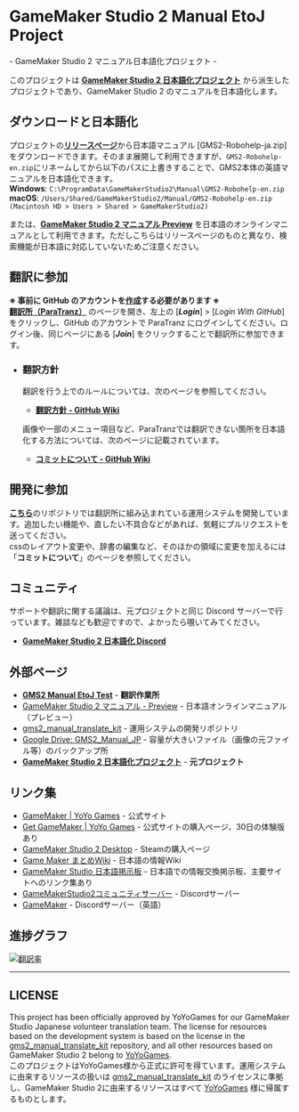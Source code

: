# GameMaker Studio 2 Manual EtoJ Project
\- GameMaker Studio 2 マニュアル日本語化プロジェクト  \-  

このプロジェクトは **[GameMaker Studio 2 日本語化プロジェクト](https://paratranz.cn/projects/1100)** から派生したプロジェクトであり、GameMaker Studio 2 のマニュアルを日本語化します。

## ダウンロードと日本語化
プロジェクトの[**リリースページ**](https://github.com/kuroko137/gms_manual_jp/releases)から日本語マニュアル [GMS2-Robohelp-ja.zip] をダウンロードできます。そのまま展開して利用できますが、`GMS2-Robohelp-en.zip`にリネームしてから以下のパスに上書きすることで、GMS2本体の英語マニュアルを日本語化できます。  
**Windows**: `C:\ProgramData\GameMakerStudio2\Manual\GMS2-Robohelp-en.zip`  
**macOS**: `/Users/Shared/GameMakerStudio2/Manual/GMS2-Robohelp-en.zip (Macintosh HD > Users > Shared > GameMakerStudio2)`    

または、[**GameMaker Studio 2 マニュアル Preview**](https://kuroko137.github.io/gms_manual_jp/) を日本語のオンラインマニュアルとして利用できます。ただしこちらはリリースページのものと異なり、検索機能が日本語に対応していないためご注意ください。

## 翻訳に参加
**※ 事前に GitHub のアカウントを[作成](https://github.com/join?source=login)する必要があります ※**  
**[翻訳所（ParaTranz）](https://paratranz.cn/projects/1770)** のページを開き、左上の [***Login***] > [*Login With GitHub*] をクリックし、GitHub のアカウントで ParaTranz にログインしてください。ログイン後、同じページにある [***Join***] をクリックすることで翻訳所に参加できます。  

* ### 翻訳方針  

  翻訳を行う上でのルールについては、次のページを参照してください。  
  *  **[翻訳方針 - GitHub Wiki](https://github.com/kuroko137/gms_manual_jp/wiki/%E7%BF%BB%E8%A8%B3%E6%96%B9%E9%87%9D)**  

  画像や一部のメニュー項目など、ParaTranzでは翻訳できない箇所を日本語化する方法については、次のページに記載されています。  
  *  **[コミットについて - GitHub Wiki](https://github.com/kuroko137/gms_manual_jp/wiki/%E3%82%B3%E3%83%9F%E3%83%83%E3%83%88%E3%81%AB%E3%81%A4%E3%81%84%E3%81%A6)**

## 開発に参加
[**こちら**](https://github.com/kuroko137/gms2_manual_translate_kit/)のリポジトリでは翻訳所に組み込まれている運用システムを開発しています。追加したい機能や、直したい不具合などがあれば、気軽にプルリクエストを送ってください。  
cssのレイアウト変更や、辞書の編集など、そのほかの領域に変更を加えるには「**コミットについて**」のページを参照してください。

## コミュニティ
サポートや翻訳に関する議論は、元プロジェクトと同じ Discord サーバーで行っています。雑談なども歓迎ですので、よかったら覗いてみてください。  
* [**GameMaker Studio 2 日本語化 Discord**](https://discord.gg/7fvHhQH) 
 
## 外部ページ
* [**GMS2 Manual EtoJ Test**](https://paratranz.cn/projects/1770)  - **翻訳作業所**
* [GameMaker Studio 2 マニュアル - Preview](https://kuroko137.github.io/gms_manual_jp/) - 日本語オンラインマニュアル（プレビュー）
* [gms2_manual_translate_kit](https://github.com/kuroko137/gms2_manual_translate_kit/) - 運用システムの開発リポジトリ
* [Google Drive: GMS2_Manual_JP](https://drive.google.com/drive/folders/1qnM-5q_4H4FDKD7KicfL7IfLHxXXjH7J?usp=sharing) - 容量が大きいファイル（画像の元ファイル等）のバックアップ所
* [**GameMaker Studio 2 日本語化プロジェクト**](https://paratranz.cn/projects/1100) - **元プロジェクト**  

## リンク集
* [GameMaker | YoYo Games](https://www.yoyogames.com/gamemaker) - 公式サイト  
* [Get GameMaker | YoYo Games](https://www.yoyogames.com/get) - 公式サイトの購入ページ、30日の体験版あり  
* [GameMaker Studio 2 Desktop](https://store.steampowered.com/app/585410/GameMaker_Studio_2_Desktop/) - Steamの購入ページ
* [Game Maker まとめWiki](https://www.wikihouse.com/GameMaker/index.php?GameMaker) - 日本語の情報Wiki
* [GameMaker Studio 日本語掲示板](https://zawazawa.jp/gamemaker_jp/) - 日本語での情報交換掲示板、主要サイトへのリンク集あり  
* [GameMakerStudio2コミュニティサーバー](https://discord.com/invite/EZaNXdh) - Discordサーバー
* [GameMaker](https://discord.gg/By6u9pC) - Discordサーバー（英語）


## 進捗グラフ
[![翻訳率](https://docs.google.com/spreadsheets/d/e/2PACX-1vSbWHhJG3hkqE-SX4Z5jKl51dxKo80cDkFB2PmIBrndDbeJ6riFwX1VWjJQmoVmDh1XiT-edxRsyzu3/pubchart?oid=1381009733&format=image)](https://docs.google.com/spreadsheets/d/e/2PACX-1vSbWHhJG3hkqE-SX4Z5jKl51dxKo80cDkFB2PmIBrndDbeJ6riFwX1VWjJQmoVmDh1XiT-edxRsyzu3/pubchart?oid=1381009733&amp;format=interactive)  
***
## LICENSE
This project has been officially approved by YoYoGames for our GameMaker Studio Japanese volunteer translation team. The license for resources based on the development system is based on the license in the [gms2_manual_translate_kit](https://github.com/kuroko137/gms2_manual_translate_kit) repository, and all other resources based on GameMaker Studio 2 belong to [YoYoGames](https://www.yoyogames.com).  
このプロジェクトはYoYoGames様から正式に許可を得ています。運用システムに由来するリソースの扱いは [gms2_manual_translate_kit](https://github.com/kuroko137/gms2_manual_translate_kit) のライセンスに準拠し、GameMaker Studio 2に由来するリソースはすべて [YoYoGames](https://www.yoyogames.com) 様に帰属するものとします。  
